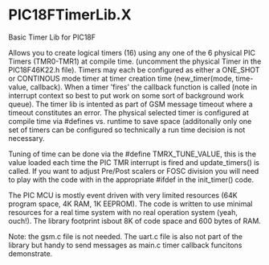 # PIC18FTimerLib.X
Basic Timer Lib for PIC18F

Allows you to create logical timers (16) using any one of the 6 physical PIC Timers (TMR0-TMR1) at compile time.
(uncomment the physical Timer in the PIC18F46K22.h file). Timers may each be configured as either a ONE_SHOT or 
CONTINOUS mode timer at timer creation time (new_timer(mode, time-value, callback).  When a timer 'fires' the
callback function is called (note in interrupt context so best to put work on some sort of background work
queue). The timer lib is intented as part of GSM message timeout where a timeout constitutes an error. The physical
selected timer is configured at compile time via #defines vs. runtime to save space (additonally only one set of 
timers can be configured so technically a run time decision is not necessary.

Tuning of time can be done via the #define TMRX_TUNE_VALUE, this is the value loaded each time the PIC TMR 
interrupt is fired and update_timers() is called. If you want to adjust Pre/Post scalers or FOSC division
you will need to play with the code with in the appropriate #ifdef in the init_timer() code.

The PIC MCU is mostly event driven with very limited resources (64K program space, 4K RAM, 1K EEPROM). The code is written to use minimal resources for a real time system with no real operation system (yeah, ouch!). The library footprint isbout 8K of code space and 600 bytes of RAM.

Note: the gsm.c file is not needed. The uart.c file is also not part of the library but handy to send messages
as main.c timer callback funcitons demonstrate.

